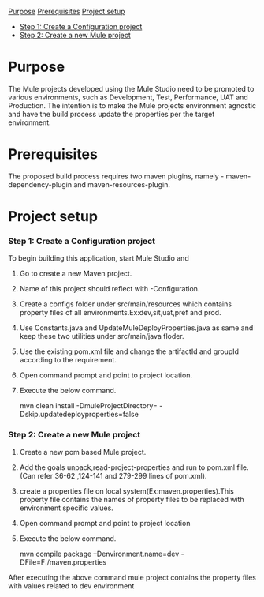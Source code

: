 [Purpose](#purpose)
[Prerequisites](#prerequisites)
[Project setup](#project-setup)
* [Step 1: Create a Configuration project](#step-1-create-a-configuration-project)  
* [Step 2: Create a new Mule project](#step-2-create-a-new-mule-project)  

Purpose
=======

The Mule projects developed using the Mule Studio need to be promoted to various environments, such as Development, Test, Performance, UAT and Production. 
The intention is to make the Mule projects environment agnostic and have the build process update the properties per the target environment.

Prerequisites
=============

The proposed build process requires two maven plugins, namely - maven-dependency-plugin and maven-resources-plugin. 

Project setup
==============
### Step 1: Create a Configuration project

To begin building this application, start Mule Studio and

1. Go to create a new Maven project.
2. Name of this project should reflect with <FunctionalityName>-Configuration.
3. Create a configs folder under src/main/resources which contains property files of all environments.Ex:dev,sit,uat,pref and prod.
4. Use Constants.java and UpdateMuleDeployProperties.java as same and keep these two utilities under src/main/java floder.
5. Use the existing pom.xml file and change the artifactId and groupId according to the requirement.
6. Open command prompt and point to project location.
7. Execute the below command.

	mvn clean install -DmuleProjectDirectory=<path where mule project is located>  -Dskip.updatedeployproperties=false

### Step 2: Create a new Mule project

1. Create a new pom based Mule project.
2. Add the goals unpack,read-project-properties and run to pom.xml file.(Can refer 36-62 ,124-141 and 279-299 lines of pom.xml).
3. create a properties file on local system(Ex:maven.properties).This property file contains the names of property files  to be replaced with environment specific values.
4. Open command prompt and point to project location
5. Execute the below command.

	mvn compile package –Denvironment.name=dev -DFile=F:/maven.properties
	
After executing the above command mule project contains the property files with values related to dev environment









